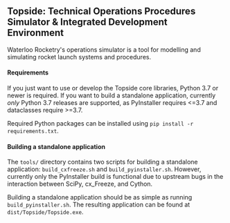 ## Topside: Technical Operations Procedures Simulator & Integrated Development Environment

Waterloo Rocketry's operations simulator is a tool for modelling and simulating rocket launch systems and procedures.

#### Requirements

If you just want to use or develop the Topside core libraries, Python 3.7 or newer is required. If you want to build a standalone application, currently _only_ Python 3.7 releases are supported, as PyInstaller requires <=3.7 and dataclasses require >=3.7.

Required Python packages can be installed using `pip install -r requirements.txt`.

#### Building a standalone application

The `tools/` directory contains two scripts for building a standalone application: `build_cxfreeze.sh` and `build_pyinstaller.sh`. However, currently only the PyInstaller build is functional due to upstream bugs in the interaction between SciPy, cx_Freeze, and Cython.

Building a standalone application should be as simple as running `build_pyinstaller.sh`. The resulting application can be found at `dist/Topside/Topside.exe`.
